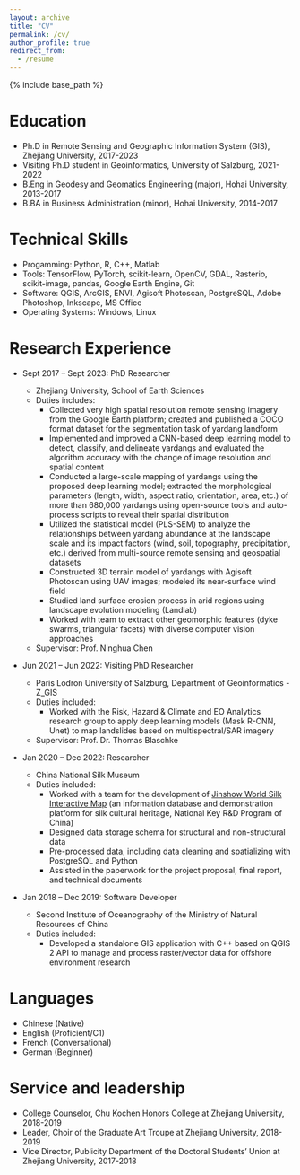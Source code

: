 ```yaml
---
layout: archive
title: "CV"
permalink: /cv/
author_profile: true
redirect_from:
  - /resume
---
```


{% include base_path %}

Education
======
* Ph.D in Remote Sensing and Geographic Information System (GIS), Zhejiang University, 2017-2023
* Visiting Ph.D student in Geoinformatics, University of Salzburg, 2021-2022
* B.Eng in Geodesy and Geomatics Engineering (major), Hohai University, 2013-2017
* B.BA in Business Administration (minor), Hohai University, 2014-2017

Technical Skills
======
* Progamming: Python, R, C++, Matlab
* Tools: TensorFlow, PyTorch, scikit-learn, OpenCV, GDAL, Rasterio, scikit-image, pandas, Google Earth Engine, Git
* Software: QGIS, ArcGIS, ENVI, Agisoft Photoscan, PostgreSQL, Adobe Photoshop, Inkscape, MS Office
* Operating Systems: Windows, Linux

Research Experience
======
* Sept 2017 – Sept 2023:  PhD Researcher
  * Zhejiang University, School of Earth Sciences 
  * Duties includes: 
    * Collected very high spatial resolution remote sensing imagery from the Google Earth platform; created and published a COCO format dataset for the segmentation task of yardang landform
    * Implemented and improved a CNN-based deep learning model to detect, classify, and delineate yardangs and evaluated the algorithm accuracy with the change of image resolution and spatial content
    * Conducted a large-scale mapping of yardangs using the proposed deep learning model; extracted the morphological parameters (length, width, aspect ratio, orientation, area, etc.) of more than 680,000 yardangs using open-source tools and auto-process scripts to reveal their spatial distribution
    * Utilized the statistical model (PLS-SEM) to analyze the relationships between yardang abundance at the landscape scale and its impact  factors (wind, soil, topography, precipitation, etc.) derived from multi-source remote sensing and geospatial datasets
    * Constructed 3D terrain model of yardangs with Agisoft Photoscan using UAV images; modeled its near-surface wind field
    * Studied land surface erosion process in arid regions using landscape evolution modeling (Landlab)
    * Worked with team to extract other geomorphic features (dyke swarms, triangular facets) with diverse computer vision approaches
  * Supervisor: Prof. Ninghua Chen

* Jun 2021 – Jun 2022: Visiting PhD Researcher
  * Paris Lodron University of Salzburg, Department of Geoinformatics - Z_GIS
  * Duties included: 
    * Worked with the Risk, Hazard & Climate and EO Analytics research group to apply deep learning models (Mask R-CNN, Unet) to map landslides based on multispectral/SAR imagery
  * Supervisor: Prof. Dr. Thomas Blaschke

* Jan 2020 – Dec 2022: Researcher
  * China National Silk Museum
  * Duties included:
    * Worked with a team for the development of [Jinshow World Silk Interactive Map](http://jinshow.chinasilkmuseum.com/) (an information database and demonstration platform for silk cultural heritage, National Key R&D Program of China)
    * Designed data storage schema for structural and non-structural data
    * Pre-processed data, including data cleaning and spatializing with PostgreSQL and Python
    * Assisted in the paperwork for the project proposal, final report, and technical documents

* Jan 2018 – Dec 2019: Software Developer
  * Second Institute of Oceanography of the Ministry of Natural Resources of China
  * Duties included:
    * Developed a standalone GIS application with C++ based on QGIS 2 API to manage and process raster/vector data for offshore environment research
  
Languages
======
* Chinese (Native)
* English (Proficient/C1)
* French (Conversational)
* German (Beginner)

<!--
Publications
======
  <ul>{% for post in site.publications reversed %}
    {% include archive-single-cv.html %}
  {% endfor %}</ul>
  
Talks
======
  <ul>{% for post in site.talks reversed %}
    {% include archive-single-talk-cv.html  %}
  {% endfor %}</ul>
  
Teaching
======
  <ul>{% for post in site.teaching reversed %}
    {% include archive-single-cv.html %}
  {% endfor %}</ul>
-->

Service and leadership
======
* College Counselor, Chu Kochen Honors College at Zhejiang University, 2018-2019
* Leader, Choir of the Graduate Art Troupe at Zhejiang University, 2018-2019
* Vice Director, Publicity Department of the Doctoral Students’ Union at Zhejiang University, 2017-2018
